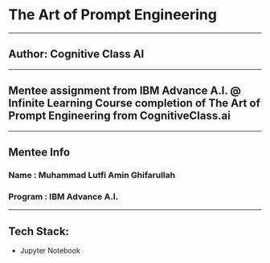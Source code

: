 # The Art of Prompt Engineering
---
## Author: Cognitive Class AI
---
## Mentee assignment from IBM Advance A.I. @ Infinite Learning Course completion of The Art of Prompt Engineering from CognitiveClass.ai
---
## Mentee Info
### Name    : Muhammad Lutfi Amin Ghifarullah
### Program : IBM Advance A.I.
---
## Tech Stack:
- Jupyter Notebook
